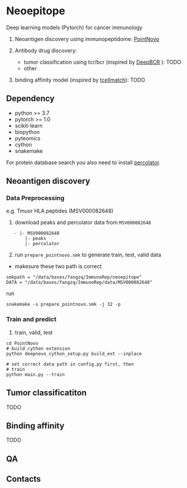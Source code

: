 

# Neoepitope
Deep learning models (Pytorch) for cancer immunology 

1. Neoantigen discovery using immunopeptidome: [PointNovo](https://github.com/volpato30/PointNovo)
2. Antibody drug discovery:
   - tumor classification using tcr/bcr (inspired by [DeepBCR](https://bitbucket.org/liulab/deepbcr) ): TODO
   - other

3. binding affinity model (inspired by [tcellmatch](https://github.com/theislab/tcellmatch)): TODO

## Dependency
- python >= 3.7
- pytorch >= 1.0
- scikit-learn
- biopython
- pyteomics
- cython
- snakemake

For protein database search you also need to install [percolator](http://percolator.ms/).

## Neoantigen discovery



### Data Preprocessing
e.g. Tmuor HLA peptides (MSV000082648)
1. download peaks and percolator data from `MSV000082648`
```
   - |- MSV000082648
       |- peaks
       |- percolator
```

2. run `prepare_pointnovo.smk` to generate train, test, valid data
  - makesure these two path is correct

```
smkpath = "/data/bases/fangzq/ImmunoRep/neoepitope"
DATA = "/data/bases/fangzq/ImmunoRep/data/MSV000082648"
```
run
```
snakemake -s prepare_pointnovo.smk -j 32 -p 
```

### Train and predict

1. train, valid, test
```shell
cd PointNovo
# build cython extension
python deepnovo_cython_setup.py build_ext --inplace

# set correct data path in config.py first, then
# train
python main.py --train
```

## Tumor classificatiton

TODO

## Binding affinity

TODO


## QA
## Contacts